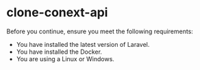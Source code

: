 # clone-conext-api
Before you continue, ensure you meet the following requirements:

* You have installed the latest version of Laravel.
* You have installed the Docker.
* You are using a Linux or Windows.
